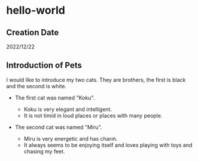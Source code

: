 # hello-world

## Creation Date
2022/12/22

## Introduction of Pets
I would like to introduce my two cats.
They are brothers, the first is black and the second is white.

- The first cat was named "Koku".
  - Koku is very elegant and intelligent.
  - It is not timid in loud places or places with many people.

- The second cat was named "Miru".
  - Miru is very energetic and has charm.
  - It always seems to be enjoying itself and loves playing with toys and chasing my feet.